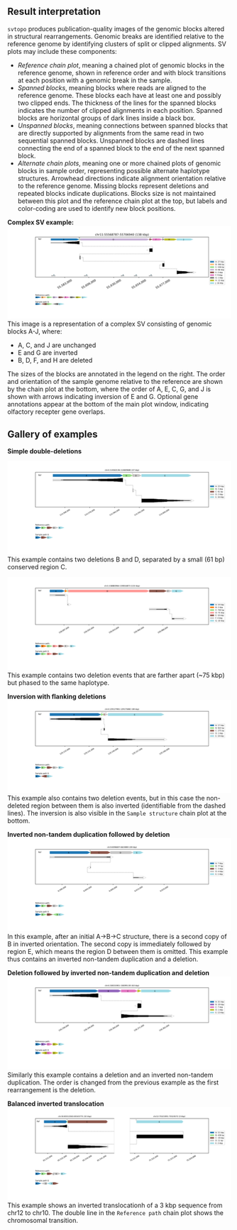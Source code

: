 ## Result interpretation
`svtopo` produces publication-quality images of the genomic blocks altered in structural rearrangements. Genomic breaks are identified relative to the reference genome by identifying clusters of split or clipped alignments. SV plots may include these components:
* _Reference chain plot_, meaning a chained plot of genomic blocks in the reference genome, shown in reference order and with block transitions at each position with a genomic break in the sample.
* _Spanned blocks_, meaning blocks where reads are aligned to the reference genome. These blocks each have at least one and possibly two clipped ends. The thickness of the lines for the spanned blocks indicates the number of clipped alignments in each position. Spanned blocks are horizontal groups of dark lines inside a black box.
* _Unspanned blocks_, meaning connections between spanned blocks that are directly supported by alignments from the same read in two sequential spanned blocks. Unspanned blocks are dashed lines connecting the end of a spanned block to the end of the next spanned block.
* _Alternate chain plots_, meaning one or more chained plots of genomic blocks in sample order, representing possible alternate haplotype structures. Arrowhead directions indicate alignment orientation relative to the reference genome. Missing blocks represent deletions and repeated blocks indicate duplications. Blocks size is not maintained between this plot and the reference chain plot at the top, but labels and color-coding are used to identify new block positions.

**Complex SV example:**
![system of deletions and inversions_example](imgs/complex_fully_connected.png)
This image is a representation of a complex SV consisting of genomic blocks A-J, where:
* A, C, and J are unchanged
* E and G are inverted
* B, D, F, and H are deleted

The sizes of the blocks are annotated in the legend on the right. The order and orientation of the sample genome relative to the reference are shown by the chain plot at the bottom, where the order of A, E, C, G, and J is shown with arrows indicating inversion of E and G.
Optional gene annotations appear at the bottom of the main plot window, indicating olfactory recepter gene overlaps.

## Gallery of examples
**Simple double-deletions**

![adjacent_dels](imgs/simple_double_del.png)
This example contains two deletions B and D, separated by a small (61 bp) conserved region C.

![two_dels_with](imgs/two_dels.png)
This example contains two deletion events that are farther apart (~75 kbp) but phased to the same haplotype.

**Inversion with flanking deletions**
![two_dels_with_inv](imgs/two_dels_with_inv.png)
This example also contains two deletion events, but in this case the non-deleted region between them is also inverted (identifiable from the dashed lines). The inversion is also visible in the `Sample structure` chain plot at the bottom.

**Inverted non-tandem duplication followed by deletion**
![inv_dup_and_del](imgs/inverted_dup_and_del.png)
In this example, after an initial A->B->C structure, there is a second copy of B in inverted orientation. The second copy is immediately followed by region E, which means the region D between them is omitted. This example thus contains an inverted non-tandem duplication and a deletion.

**Deletion followed by inverted non-tandem duplication and deletion**
![del_inv_dup](imgs/del_inv_dup.png)
Similarly this example contains a deletion and an inverted non-tandem duplication. The order is changed from the previous example as the first rearrangement is the deletion.

**Balanced inverted translocation**
![balanced-inv](imgs/translocation.png)
This example shows an inverted translocationh of a 3 kbp sequence from chr12 to chr10. The double line in the `Reference path` chain plot shows the chromosomal transition.
